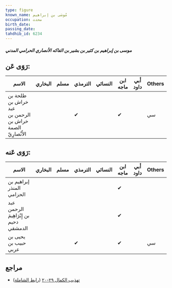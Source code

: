 ```yaml
---
type: figure
known_name: مُوسَى بن إبراهيم
occupation: محدث
birth_date:
passing_date:
tahdhib_id: 6234
---
```

##### موسى بن إبراهيم بن كثير بن بشير بن الفاكه الأنصاري الحرامي المدني

## رَوَى عَن:
| الاسم                                                    | البخاري | مسلم | الترمذي | النسائي | ابن ماجه | أبي داود | Others |
| -------------------------------------------------------- | ------- | ---- | ------- | ------- | -------- | -------- | ------ |
| طلحة بن خراش بن عبد الرحمن بن خراش بن الصمة الأَنْصارِيّ |         |      | ✔       |         | ✔        |          | سي     |
## رَوَى عَنه:
| الاسم                                   | البخاري | مسلم | الترمذي | النسائي | ابن ماجه | أبي داود | Others |
| --------------------------------------- | ------- | ---- | ------- | ------- | -------- | -------- | ------ |
| إبراهيم بن المنذر الحزامي               |         |      |         |         | ✔        |          |        |
| عبد الرحمن بن إِبْرَاهِيمَ دحيم الدمشقي |         |      |         |         | ✔        |          |        |
| يحيى بن حبيب بن عربي                    |         |      | ✔       |         | ✔        |          | سي     |
## مراجع
- [تهذيب الكمال ٢٩-٢٠](obsidian://open?vault=Tahdhib-al-Kamal&file=Figures/٦٢٣٤-موسى%20بن%20إبراهيم%20بن%20كثير%20بن%20بشير%20بن%20الفاكه%20الأنصاري%20الحرامي%20المدني) ([رابط الشاملة](https://shamela.ws/book/3722/15591))